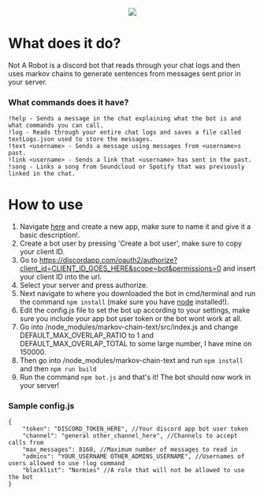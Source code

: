 <p align="center">
  <img src=http://i.imgur.com/KAG6MVo.png/>
</p>


# What does it do?
Not A Robot is a discord bot that reads through your chat logs and then uses markov chains to generate sentences from messages sent prior in your server.
### What commands does it have?
```
!help - Sends a message in the chat explaining what the bot is and what commands you can call.
!log - Reads through your entire chat logs and saves a file called textLogs.json used to store the messages.
!text <username> - Sends a message using messages from <username>s past.
!link <username> - Sends a link that <username> has sent in the past.
!song - Links a song from Soundcloud or Spotify that was previously linked in the chat.
```

# How to use
1. Navigate [here](https://discordapp.com/developers/applications/me) and create a new app, make sure to name it and give it a basic description!.
2. Create a bot user by pressing 'Create a bot user', make sure to copy your client ID.
3. Go to https://discordapp.com/oauth2/authorize?client_id=CLIENT_ID_GOES_HERE&scope=bot&permissions=0 and insert your client ID into the url.
4. Select your server and press authorize.
5. Next navigate to where you downloaded the bot in cmd/terminal and run the command `npm install` (make sure you have [node](https://nodejs.org/en/) installed!).
6. Edit the config.js file to set the bot up according to your settings, make sure you include your app bot user token or the bot wont work at all.
7. Go into /node_modules/markov-chain-text/src/index.js and change DEFAULT_MAX_OVERLAP_RATIO to 1 and DEFAULT_MAX_OVERLAP_TOTAL to some large number, I have mine on 150000.
8. Then go into /node_modules/markov-chain-text and run `npm install` and then `npm run build`
9. Run the command `npm bot.js` and that's it! The bot should now work in your server!


### Sample config.js
```
{
    "token": "DISCORD_TOKEN_HERE", //Your discord app bot user token
    "channel": "general other_channel_here", //Channels to accept calls from
    "max_messages": 8160, //Maximum number of messages to read in
    "admins": "YOUR_USERNAME OTHER_ADMINS_USERNAME", //Usernames of users allowed to use !log command
    "blacklist": "Normies" //A role that will not be allowed to use the bot
}
```

